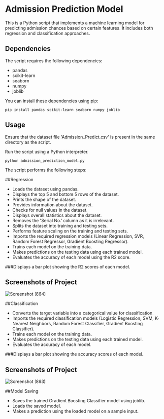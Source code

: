 # Admission Prediction Model

This is a Python script that implements a machine learning model for predicting admission chances based on certain features. It includes both regression and classification approaches.

## Dependencies

The script requires the following dependencies:

- pandas
- scikit-learn
- seaborn
- numpy
- joblib

You can install these dependencies using pip:

```
pip install pandas scikit-learn seaborn numpy joblib
```

## Usage

Ensure that the dataset file 'Admission_Predict.csv' is present in the same directory as the script.

Run the script using a Python interpreter.

```
python admission_prediction_model.py
```

The script performs the following steps:

##Regression
- Loads the dataset using pandas.
- Displays the top 5 and bottom 5 rows of the dataset.
- Prints the shape of the dataset.
- Provides information about the dataset.
- Checks for null values in the dataset.
- Displays overall statistics about the dataset.
- Removes the 'Serial No.' column as it is irrelevant.
- Splits the dataset into training and testing sets.
- Performs feature scaling on the training and testing sets.
- Imports the required regression models (Linear Regression, SVR, Random Forest Regressor, Gradient Boosting Regressor).
- Trains each model on the training data.
- Makes predictions on the testing data using each trained model.
- Evaluates the accuracy of each model using the R2 score.

###Displays a bar plot showing the R2 scores of each model.

## Screenshots of Project
![Screenshot (864)](https://github.com/shreyansh28801/AddmisionPredictionModel/assets/81692600/2846ffee-afb5-4b50-8f9e-477ff2847fc3)

##Classification

- Converts the target variable into a categorical value for classification.
- Imports the required classification models (Logistic Regression, SVM, K-Nearest Neighbors, Random Forest Classifier, Gradient Boosting Classifier).
- Trains each model on the training data.
- Makes predictions on the testing data using each trained model.
- Evaluates the accuracy of each model.

###Displays a bar plot showing the accuracy scores of each model.

## Screenshots of Project
![Screenshot (863)](https://github.com/shreyansh28801/AddmisionPredictionModel/assets/81692600/54a2a0c8-e765-4203-821e-7f35369a4b9e)

##Model Saving
- Saves the trained Gradient Boosting Classifier model using joblib.
- Loads the saved model.
- Makes a prediction using the loaded model on a sample input.
